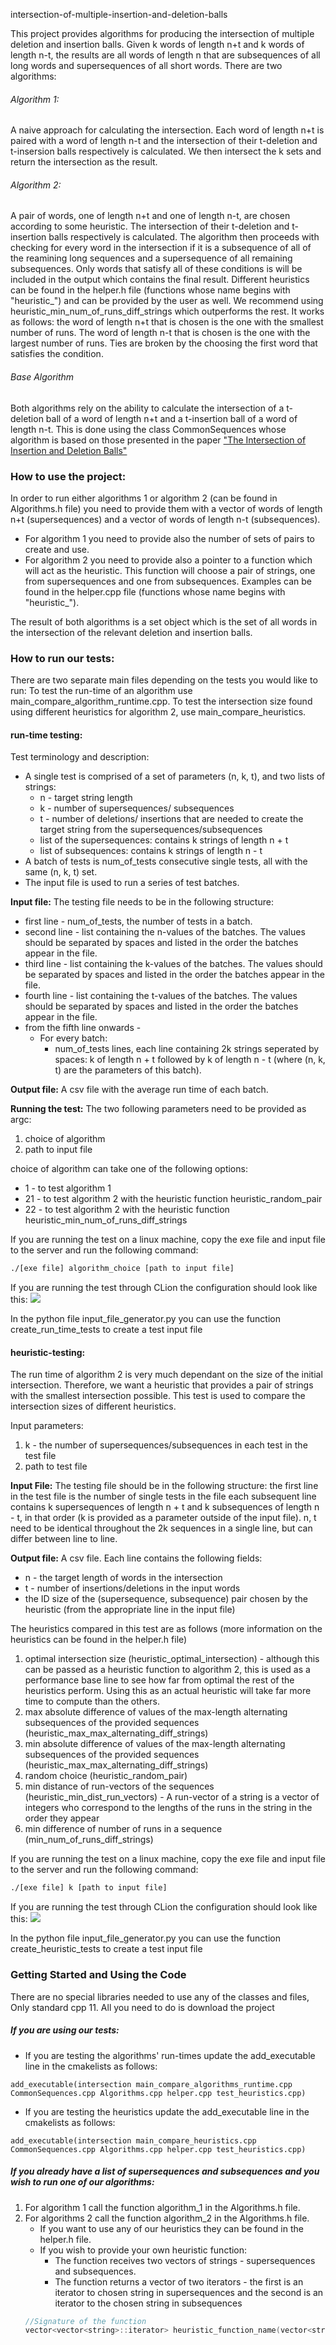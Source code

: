 intersection-of-multiple-insertion-and-deletion-balls

This project provides algorithms for producing the intersection of multiple deletion and insertion balls.
Given k words of length n+t and k words of length n-t, the results are all words of length n that are subsequences of all long words and supersequences of all short words.
There are two algorithms:

###### Algorithm 1:
A naive approach for calculating the intersection.
Each word of length n+t is paired with a word of length n-t and the intersection of their t-deletion and t-insersion balls respectively is calculated. We then intersect the k sets and return the intersection as the result.

###### Algorithm 2:
A pair of words, one of length n+t and one of length n-t, are chosen according to some heuristic.
The intersection of their t-deletion and t-insertion balls respectively is calculated. The algorithm then proceeds with checking for every word in the intersection if it is a subsequence of all of the reamining long sequences and a supersequence of all remaining subsequences. Only words that satisfy all of these conditions is will be included in the output which contains the final result.
Different heuristics can be found in the helper.h file (functions whose name begins with "heuristic_") and can be provided by the user as well. We recommend using heuristic_min_num_of_runs_diff_strings which outperforms the rest.
It works as follows: the word of length n+t that is chosen is the one with the smallest number of runs. The word of length n-t that is chosen is the one with the largest number of runs. Ties are broken by the choosing the first word that satisfies the condition.

###### Base Algorithm
Both algorithms rely on the ability to calculate the intersection of a t-deletion ball of a word of length n+t and a t-insertion ball of a word of length n-t. This is done using the class CommonSequences whose algorithm is based on those presented in the paper ["The Intersection of Insertion and Deletion Balls"](https://ieeexplore.ieee.org/document/9611515)



### How to use the project:
In order to run either algorithms 1 or algorithm 2 (can be found in Algorithms.h file) you need to provide them with a vector of words of length n+t (supersequences) and a vector of words of length n-t (subsequences).
* For algorithm 1 you need to provide also the number of sets of pairs to create and use.
* For algorithm 2 you need to provide also a pointer to a function which will act as the heuristic. This function will choose a pair of strings, one from supersequences and one from subsequences. Examples can be found in the helper.cpp file (functions whose name begins with "heuristic_").

The result of both algorithms is a set<string> object which is the set of all words in the intersection of the relevant deletion and insertion balls.



### How to run our tests:
There are two separate main files depending on the tests you would like to run:
To test the run-time of an algorithm use main_compare_algorithm_runtime.cpp.
To test the intersection size found using different heuristics for algorithm 2, use main_compare_heuristics.


#### run-time testing:
  Test terminology and description:
  * A single test is comprised of a set of parameters (n, k, t), and two lists of strings:
      * n - target string length
      * k - number of supersequences/ subsequences
      * t - number of deletions/ insertions that are needed to create the target string from the supersequences/subsequences
      * list of the supersequences: contains k strings of length n + t
      * list of subsequences: contains k strings of length n - t
   * A batch of tests is num_of_tests consecutive single tests, all with the same (n, k, t) set.
   * The input file is used to run a series of test batches.

   **Input file:** 
   The testing file needs to be in the following structure: 
* first line - num_of_tests, the number of tests in a batch.
* second line - list containing the n-values of the batches. The values should be separated by spaces and listed in the order the batches appear in the file.
* third line - list containing the k-values of the batches. The values should be separated by spaces and listed in the order the batches appear in the file.
* fourth line - list containing the t-values of the batches. The values should be separated by spaces and listed in the order the batches appear in the file.
* from the fifth line onwards - 
   - For every batch:
      - num_of_tests lines, each line containing 2k strings seperated by spaces: k of length n + t followed by k of length n - t (where (n, k, t) are the parameters of this             batch).  

**Output file:**
A csv file with the average run time of each batch.

**Running the test:**
The two following parameters need to be provided as argc:
1. choice of algorithm
2. path to input file

choice of algorithm can take one of the following options:
* 1 - to test algorithm 1
* 21 - to test algorithm 2 with the heuristic function heuristic_random_pair
* 22 - to test algorithm 2 with the heuristic function heuristic_min_num_of_runs_diff_strings


If you are running the test on a linux machine, copy the exe file and input file to the server and run the following command:
```Bash
./[exe file] algorithm_choice [path to input file]
```

If you are running the test through CLion the configuration should look like this:
![](pictures/run_time_clion.PNG)

In the python file input_file_generator.py you can use the function create_run_time_tests to create a test input file 



#### heuristic-testing:
The run time of algorithm 2 is very much dependant on the size of the initial intersection.
Therefore, we want a heuristic that provides a pair of strings with the smallest intersection possible.
This test is used to compare the intersection sizes of different heuristics.

Input parameters:
1. k - the number of supersequences/subsequences in each test in the test file
2. path to test file

**Input File:** The testing file should be in the following structure:
the first line in the test file is the number of single tests in the file
each subsequent line contains k supersequences of length n + t and k subsequences of length n - t, in that order (k is provided as a parameter outside of the input file). n, t need to be identical throughout the 2k sequences in a single line, but can differ between line to line.

**Output file:**
A csv file. Each line contains the following fields:
* n - the target length of words in the intersection
* t - number of insertions/deletions in the input words
* the ID size of the (supersequence, subsequence) pair chosen by the heuristic (from the appropriate line in the input file)

The heuristics compared in this test are as follows (more information on the heuristics can be found in the helper.h file)
1. optimal intersection size (heuristic_optimal_intersection) - although this can be passed as a heuristic function to algorithm 2, this is used as a performance base line to see how far from optimal the rest of the heuristics perform. Using this as an actual heuristic will take far more time to compute than the others.
2. max absolute difference of values of the max-length alternating subsequences of the provided sequences (heuristic_max_max_alternating_diff_strings)
3. min absolute difference of values of the max-length alternating subsequences of the provided sequences (heuristic_max_max_alternating_diff_strings)
4. random choice (heuristic_random_pair)
5. min distance of run-vectors of the sequences (heuristic_min_dist_run_vectors) - A run-vector of a string is a vector of integers who correspond to the lengths of the runs in the string in the order they appear
6. min difference of number of runs in a sequence (min_num_of_runs_diff_strings)


If you are running the test on a linux machine, copy the exe file and input file to the server and run the following command:
```Bash
./[exe file] k [path to input file]
```

If you are running the test through CLion the configuration should look like this:
![](pictures/heuristics_clion.PNG)

In the python file input_file_generator.py you can use the function create_heuristic_tests to create a test input file 



### Getting Started and Using the Code
There are no special libraries needed to use any of the classes and files, Only standard cpp 11.
All you need to do is download the project

##### If you are using our tests:
* If you are testing the algorithms' run-times update the add_executable line in the cmakelists as follows:

```add_executable(intersection main_compare_algorithms_runtime.cpp CommonSequences.cpp Algorithms.cpp helper.cpp test_heuristics.cpp)```

* If you are testing the heuristics update the add_executable line in the cmakelists as follows:

```add_executable(intersection main_compare_heuristics.cpp CommonSequences.cpp Algorithms.cpp helper.cpp test_heuristics.cpp)```

##### If you already have a list of supersequences and subsequences and you wish to run one of our algorithms:
1. For algorithm 1 call the function algorithm_1 in the Algorithms.h file.
2. For algorithms 2 call the function algorithm_2 in the Algorithms.h file.
    * If you want to use any of our heuristics they can be found in the helper.h file.
    * If you wish to provide your own heuristic function:
        * The function receives two vectors of strings - supersequences and subsequences.
        * The function returns a vector of two iterators - the first is an iterator to chosen string in supersequences and the second is an iterator to the chosen string in subsequences 
    ```CPP
    //Signature of the function
    vector<vector<string>::iterator> heuristic_function_name(vector<string>& supersequences ,vector<string>& subsequences)
    ```
    
